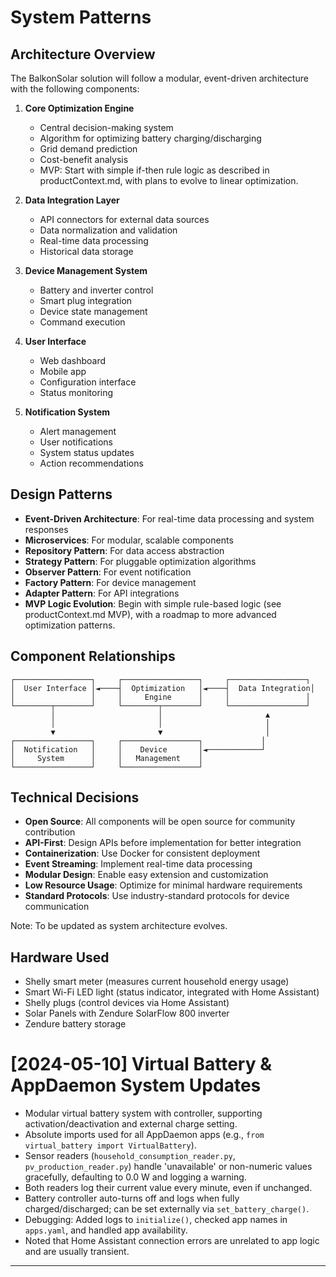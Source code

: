 # System Patterns

## Architecture Overview
The BalkonSolar solution will follow a modular, event-driven architecture with the following components:

1. **Core Optimization Engine**
   - Central decision-making system
   - Algorithm for optimizing battery charging/discharging
   - Grid demand prediction
   - Cost-benefit analysis
   - MVP: Start with simple if-then rule logic as described in productContext.md, with plans to evolve to linear optimization.

2. **Data Integration Layer**
   - API connectors for external data sources
   - Data normalization and validation
   - Real-time data processing
   - Historical data storage

3. **Device Management System**
   - Battery and inverter control
   - Smart plug integration
   - Device state management
   - Command execution

4. **User Interface**
   - Web dashboard
   - Mobile app
   - Configuration interface
   - Status monitoring

5. **Notification System**
   - Alert management
   - User notifications
   - System status updates
   - Action recommendations

## Design Patterns
- **Event-Driven Architecture**: For real-time data processing and system responses
- **Microservices**: For modular, scalable components
- **Repository Pattern**: For data access abstraction
- **Strategy Pattern**: For pluggable optimization algorithms
- **Observer Pattern**: For event notification
- **Factory Pattern**: For device management
- **Adapter Pattern**: For API integrations
- **MVP Logic Evolution**: Begin with simple rule-based logic (see productContext.md MVP), with a roadmap to more advanced optimization patterns.

## Component Relationships
```
┌─────────────────┐     ┌─────────────────┐     ┌─────────────────┐
│  User Interface │◄────┤  Optimization   │◄────┤  Data Integration│
│                 │     │     Engine      │     │                 │
└────────┬────────┘     └────────┬────────┘     └─────────────────┘
         │                       │                       ▲
         │                       │                       │
         ▼                       ▼                       │
┌─────────────────┐     ┌─────────────────┐             │
│  Notification   │     │    Device       │◄────────────┘
│     System      │     │   Management    │
└─────────────────┘     └─────────────────┘
```

## Technical Decisions
- **Open Source**: All components will be open source for community contribution
- **API-First**: Design APIs before implementation for better integration
- **Containerization**: Use Docker for consistent deployment
- **Event Streaming**: Implement real-time data processing
- **Modular Design**: Enable easy extension and customization
- **Low Resource Usage**: Optimize for minimal hardware requirements
- **Standard Protocols**: Use industry-standard protocols for device communication

Note: To be updated as system architecture evolves.

## Hardware Used
- Shelly smart meter (measures current household energy usage)
- Smart Wi-Fi LED light (status indicator, integrated with Home Assistant)
- Shelly plugs (control devices via Home Assistant)
- Solar Panels with Zendure SolarFlow 800 inverter
- Zendure battery storage

# [2024-05-10] Virtual Battery & AppDaemon System Updates

- Modular virtual battery system with controller, supporting activation/deactivation and external charge setting.
- Absolute imports used for all AppDaemon apps (e.g., `from virtual_battery import VirtualBattery`).
- Sensor readers (`household_consumption_reader.py`, `pv_production_reader.py`) handle 'unavailable' or non-numeric values gracefully, defaulting to 0.0 W and logging a warning.
- Both readers log their current value every minute, even if unchanged.
- Battery controller auto-turns off and logs when fully charged/discharged; can be set externally via `set_battery_charge()`.
- Debugging: Added logs to `initialize()`, checked app names in `apps.yaml`, and handled app availability.
- Noted that Home Assistant connection errors are unrelated to app logic and are usually transient.

---
